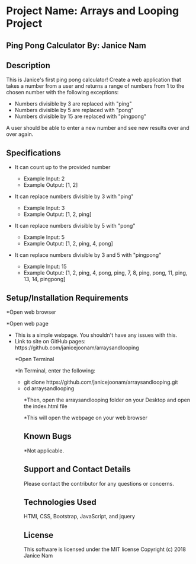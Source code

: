 <h1>Project Name: Arrays and Looping Project</h2>
<h2>Ping Pong Calculator By: Janice Nam</h2>
<h2>Description</h2>
This is Janice's first ping pong calculator!
Create a web application that takes a number from a user and returns a range of numbers from 1 to the chosen number with the following exceptions:
<ul>
<li>Numbers divisible by 3 are replaced with "ping"</li>
<li>Numbers divisible by 5 are replaced with "pong"</li>
<li>Numbers divisible by 15 are replaced with "pingpong"</li>
</ul>
A user should be able to enter a new number and see new results over and over again.

<h2>Specifications</h2>
<ul>
<li>It can count up to the provided number</li>
  <ul>
  <li type="circle">Example Input: 2</li>
  <li type="circle">Example Output: [1, 2]</li>
  </ul>
</ul>

<ul>
<li>It can replace numbers divisible by 3 with "ping"</li>
  <ul>
  <li type="circle">Example Input: 3</li>
  <li type="circle">Example Output: [1, 2, ping]</li>
  </ul>
</ul>

<ul>
<li>It can replace numbers divisible by 5 with "pong"</li>
  <ul>
  <li type="circle">Example Input: 5</li>
  <li type="circle">Example Output: [1, 2, ping, 4, pong]</li>
  </ul>
</ul>

<ul>
<li>It can replace numbers divisible by 3 and 5 with "pingpong"</li>
  <ul>
  <li type="circle">Example Input: 15</li>
  <li type="circle">Example Output: [1, 2, ping, 4, pong, ping, 7, 8, ping, pong, 11, ping, 13, 14, pingpong]</li>
  </ul>
</ul>

<h2>Setup/Installation Requirements</h2>
<p>*Open web browser</p>
<p>*Open web page</p>
<ul>
<li>This is a simple webpage. You shouldn't have any issues with this.</li>
<li>Link to site on GitHub pages: https://github.com/janicejoonam/arraysandlooping </li>
<p>*Open Terminal</p>
<p>*In Terminal, enter the following:</p>
<ul>
<li>git clone https://github.com/janicejoonam/arraysandlooping.git</li>
<li>cd arraysandlooping</li>
<p>*Then, open the arraysandlooping folder on your Desktop and open the index.html file</p>
<p>*This will open the webpage on your web browser</p>

<h2>Known Bugs</h2>
*Not applicable.

<h2>Support and Contact Details</h2>
Please contact the contributor for any questions or concerns.

<h2>Technologies Used</h2>
HTMl, CSS, Bootstrap, JavaScript, and jquery

<h2>License</h2>
This software is licensed under the MIT license
Copyright (c) 2018 Janice Nam
